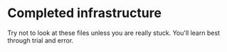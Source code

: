 # Completed infrastructure

Try not to look at these files unless you are really stuck. You'll learn best through trial and error.
